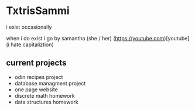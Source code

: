 # TxtrisSammi

i exist occasionally 

when i do exist i go by samantha (she / her)
(https://youtube.com)[youtube]
(i hate capitaliztion)

## current projects
 - odin recipes project
 - database managment project
 - one page website
 - discrete math homework
 - data structures homework

<!--
**TxtrisSammi/TxtrisSammi** is a ✨ _special_ ✨ repository because its `README.md` (this file) appears on your GitHub profile.

Here are some ideas to get you started:

- 🔭 I’m currently working on ...
- 🌱 I’m currently learning ...
- 👯 I’m looking to collaborate on ...
- 🤔 I’m looking for help with ...
- 💬 Ask me about ...
- 📫 How to reach me: ...
- 😄 Pronouns: ...
- ⚡ Fun fact: ...
-->
